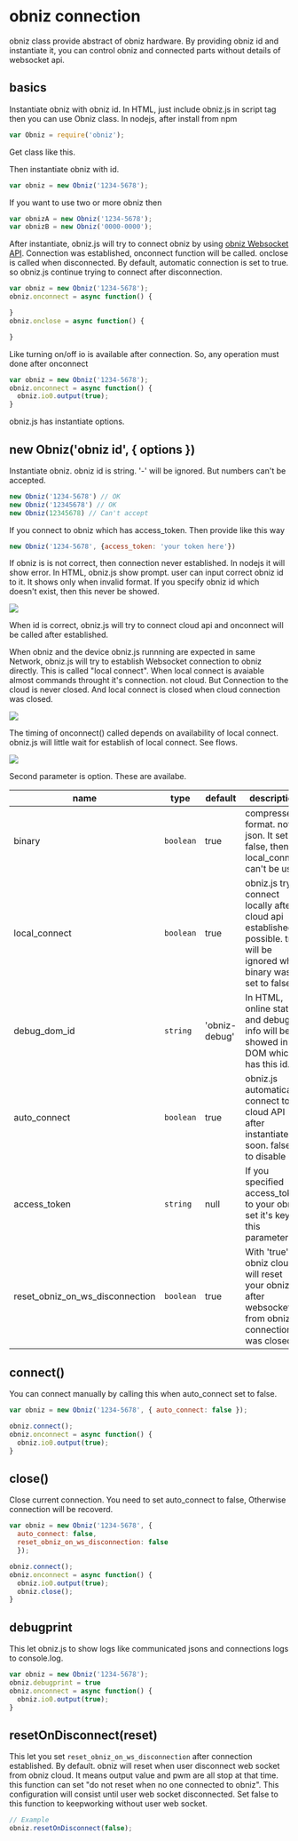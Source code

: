 # obniz connection

obniz class provide abstract of obniz hardware.
By providing obniz id and instantiate it, you can control obniz and connected parts without details of websocket api.

## basics

Instantiate obniz with obniz id.
In HTML, just include obniz.js in script tag then you can use Obniz class.
In nodejs, after install from npm

```javascript
var Obniz = require('obniz');
```
Get class like this.

Then instantiate obniz with id.
```javascript
var obniz = new Obniz('1234-5678');
```
If you want to use two or more obniz then
```javascript
var obnizA = new Obniz('1234-5678');
var obnizB = new Obniz('0000-0000');
```

After instantiate, obniz.js will try to connect obniz by using [obniz Websocket API](https://obniz.io/doc/about_obniz_api).
Connection was established, onconnect function will be called. onclose is called when disconnected.
By default, automatic connection is set to true. so obniz.js continue trying to connect after disconnection.

```javascript
var obniz = new Obniz('1234-5678');
obniz.onconnect = async function() {

}
obniz.onclose = async function() {

}
```

Like turning on/off io is available after connection. So, any operation must done after onconnect

```javascript
var obniz = new Obniz('1234-5678');
obniz.onconnect = async function() {
  obniz.io0.output(true);
}
```

obniz.js has instantiate options.

## new Obniz('obniz id', { options })

Instantiate obniz.
obniz id is string. '-' will be ignored. But numbers can't be accepted.

```javascript
new Obniz('1234-5678') // OK
new Obniz('12345678') // OK
new Obniz(12345678) // Can't accept
```

If you connect to obniz which has access_token. Then provide like this way

```javascript
new Obniz('1234-5678', {access_token: 'your token here'})
```

If obniz is is not correct, then connection never established. In nodejs it will show error.
In HTML, obniz.js show prompt. user can input correct obniz id to it.
It shows only when invalid format. If you specify obniz id which doesn't exist, then this never be showed.

![](images/obniz_prompt.png)

When id is correct, obniz.js will try to connect cloud api and onconnect will be called after established.

When obniz and the device obniz.js runnning are expected in same Network, obniz.js will try to establish Websocket connection to obniz directly. This is called "local connect". When local connect is avaiable almost commands throught it's connection. not cloud. But Connection to the cloud is never closed.
And local connect is closed when cloud connection was closed.

![](images/local_connect.png)

The timing of onconnect() called depends on availability of local connect.
obniz.js will little wait for establish of local connect.
See flows.

![](images/onconnect_flow.png)

Second parameter is option.
These are availabe.

name | type | default | description
--- | --- | --- | ---
binary | `boolean` | true | compressed format. not json. It set to false, then local_connect can't be used
local_connect | `boolean` | true | obniz.js try to connect locally after cloud api established if possible. true will be ignored when binary was set to false
debug_dom_id | `string` | 'obniz-debug' | In HTML, online status and debug info will be showed in DOM which has this id.
auto_connect | `boolean` | true | obniz.js automatically connect to cloud API after instantiate soon. falset to disable it.
access_token | `string` | null | If you specified access_token to your obniz. set it's key to this parameter.
reset_obniz_on_ws_disconnection | `boolean` | true | With 'true', obniz cloud will reset your obniz after websocket from obniz.js connection was closed.


## connect()
You can connect manually by calling this when auto_connect set to false.

```javascript
var obniz = new Obniz('1234-5678', { auto_connect: false });

obniz.connect();
obniz.onconnect = async function() {
  obniz.io0.output(true);
}
```

## close()
Close current connection.
You need to set auto_connect to false, Otherwise connection will be recoverd.

```javascript
var obniz = new Obniz('1234-5678', {
  auto_connect: false,
  reset_obniz_on_ws_disconnection: false
  });

obniz.connect();
obniz.onconnect = async function() {
  obniz.io0.output(true);
  obniz.close();
}
```

## debugprint
This let obniz.js to show logs like communicated jsons and connections logs to console.log.

```javascript
var obniz = new Obniz('1234-5678');
obniz.debugprint = true
obniz.onconnect = async function() {
  obniz.io0.output(true);
}
```

## resetOnDisconnect(reset)

This let you set ```reset_obniz_on_ws_disconnection``` after connection established.
By default. obniz will reset when user disconnect web socket from obniz cloud.
It means output value and pwm are all stop at that time.
this function can set "do not reset when no one connected to obniz".
This configuration will consist until user web socket disconnected.
Set false to this function to keepworking without user web socket.

```Javascript
// Example
obniz.resetOnDisconnect(false);
```